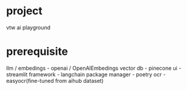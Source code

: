 # project
vtw ai playground

# prerequisite
llm / embedings - openai / OpenAIEmbedings 
vector db - pinecone
ui - streamlit
framework - langchain
package manager - poetry
ocr - easyocr(fine-tuned from aihub dataset)
